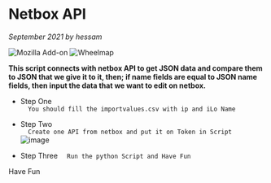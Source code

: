 # Netbox API
_September 2021 by hessam_

![Mozilla Add-on](https://img.shields.io/amo/stars/dustman?style=plastic)
![Wheelmap](https://img.shields.io/wheelmap/a/26699541?style=plastic)


**This script connects with netbox API to get JSON data and compare them to JSON that we give it to it, then; if name fields are equal to JSON name fields, then input the data that we want to edit on netbox.**   


- Step One  
```  You should fill the importvalues.csv with ip and iLo Name```  

- Step Two  
```  Create one API from netbox and put it on Token in Script```    
![image](https://user-images.githubusercontent.com/35570922/142001057-8cc72905-0b03-4df7-ad29-d308ea5cfe44.png)

- Step Three 
```  Run the python Script and Have Fun```


Have Fun



